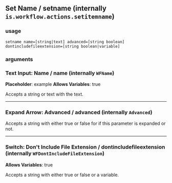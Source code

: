 
## Set Name / setname (internally `is.workflow.actions.setitemname`)


### usage
`setname name=[string|text] advanced=[string boolean] dontincludefileextension=[string boolean|variable]`

### arguments
### Text Input: Name / name (internally `WFName`)
**Placeholder**: example
**Allows Variables**: true


Accepts a string 
or text
with the text.

---

### Expand Arrow: Advanced / advanced (internally `Advanced`)


Accepts a string with either true or false for if this
parameter is expanded or not.

---

### Switch: Don't Include File Extension / dontincludefileextension (internally `WFDontIncludeFileExtension`)
**Allows Variables**: true


Accepts a string with either true or false
or a variable.
